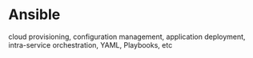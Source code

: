 # Ansible
cloud provisioning, configuration management, application deployment, intra-service orchestration, YAML, Playbooks, etc
